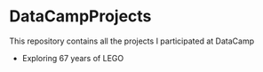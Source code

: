 # DataCampProjects
This repository contains all the projects I participated at DataCamp
- Exploring 67 years of LEGO
